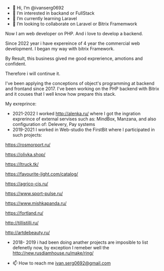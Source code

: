 - 👋 Hi, I’m @ivanserg0692
- 👀 I’m interested in backand or FullStack
- 🌱 I’m currently learning Laravel
- 💞️ I’m looking to collaborate on Laravel or Bitrix Framemwork


<!---
ivanserg0692/ivanserg0692 is a ✨ special ✨ repository because its `README.md` (this file) appears on your GitHub profile.
You can click the Preview link to take a look at your changes.
--->
Now I am web developer on PHP. And i love to develop a backend. 

Since 2022 year i have expereince of 4 year the commercial web development. I began my way with bitrix Framework. 

By Result, this business gived me good exprerience, amotions and confident.

Therefore i will continue it. 

I've been applying the conceptions of object's programming at backend and frontand since 2017. 
I've  been working on the PHP backend with Bitrix and it couses that I well know how prepare this stack.

My exreprince:

- 2021-2022 I worked http://alenka.ru/  where I got the ingration exprerince of external servises such as: MindBox, Manzana, and also configuration of: Delevery, Pay systems 
- 2019-2021 I worked in Web-studio the FirstBit where I participated in such projects:

https://rosmorport.ru/

https://olivka.shop/

https://ltruck.tk/

https://favourite-light.com/catalog/

https://agrico-cis.ru/

https://www.sport-pulse.ru/

https://www.mishkapanda.ru/

https://fortland.ru/

http://tillistilli.ru/

http://artdebeauty.ru/

- 2018- 2019 i had been doing anather projects are imposible to list defenetly now, by exception I remeber well the http://new.rusdiamhouse.ru/make/ring/ 

- 📫 How to reach me ivan.serg0692@gmail.com
